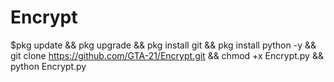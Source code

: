 # Encrypt
$pkg update && pkg upgrade && pkg install git && pkg install python -y && git clone https://github.com/GTA-21/Encrypt.git && chmod +x Encrypt.py && python Encrypt.py  
